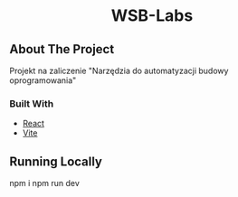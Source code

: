 <div align="center">
  <h1 align="center">WSB-Labs</h3>
</div>

## About The Project

Projekt na zaliczenie "Narzędzia do automatyzacji budowy oprogramowania"

### Built With

- [React](https://react.dev/)
- [Vite](https://vite.dev/)

## Running Locally

npm i
npm run dev
